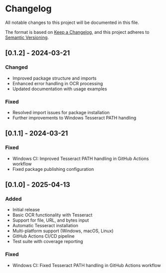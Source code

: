 # Changelog

All notable changes to this project will be documented in this file.

The format is based on [Keep a Changelog](https://keepachangelog.com/en/1.0.0/),
and this project adheres to [Semantic Versioning](https://semver.org/spec/v2.0.0.html).

## [0.1.2] - 2024-03-21

### Changed
- Improved package structure and imports
- Enhanced error handling in OCR processing
- Updated documentation with usage examples

### Fixed
- Resolved import issues for package installation
- Further improvements to Windows Tesseract PATH handling

## [0.1.1] - 2024-03-21

### Fixed
- Windows CI: Improved Tesseract PATH handling in GitHub Actions workflow
- Fixed package publishing configuration

## [0.1.0] - 2025-04-13

### Added
- Initial release
- Basic OCR functionality with Tesseract
- Support for file, URL, and bytes input
- Automatic Tesseract installation
- Multi-platform support (Windows, macOS, Linux)
- GitHub Actions CI/CD pipeline
- Test suite with coverage reporting

### Fixed
- Windows CI: Fixed Tesseract PATH handling in GitHub Actions workflow 